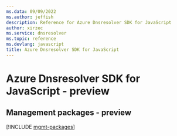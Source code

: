 ```yaml
---
ms.data: 09/09/2022
ms.author: jeffish
description: Reference for Azure Dnsresolver SDK for JavaScript
author: xirzec
ms.service: dnsresolver
ms.topic: reference
ms.devlang: javascript
title: Azure Dnsresolver SDK for JavaScript
---
```

# Azure Dnsresolver SDK for JavaScript - preview

## Management packages - preview
[!INCLUDE [mgmt-packages](dnsresolver-mgmt-index.md)]